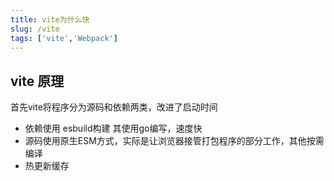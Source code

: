 ```yaml
---
title: vite为什么快
slug: /vite
tags: ['vite','Webpack']
---
```


## vite 原理
首先vite将程序分为源码和依赖两类，改进了启动时间
* 依赖使用 esbuild构建 其使用go编写，速度快
* 源码使用原生ESM方式，实际是让浏览器接管打包程序的部分工作，其他按需编译
* 热更新缓存